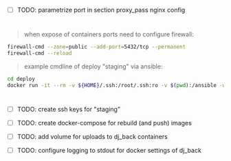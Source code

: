 - [ ] TODO: parametrize port in section proxy_pass nginx config
#
> when expose of containers ports need to configure firewall:
```sh
firewall-cmd --zone=public --add-port=5432/tcp --permanent
firewall-cmd --reload
```
> example cmdline of deploy "staging" via ansible:
```sh
cd deploy
docker run -it --rm -v ${HOME}/.ssh:/root/.ssh:ro -v $(pwd):/ansible -w /ansible ansible/centos7-ansible ansible-playbook -i inventories/staging site.yml
```
#
- [ ] TODO: create ssh keys for "staging"
- [ ] TODO: create docker-compose for rebuild (and push) images
- [ ] TODO: add volume for uploads to dj_back containers
- [ ] TODO: configure logging to stdout for docker settings of dj_back

